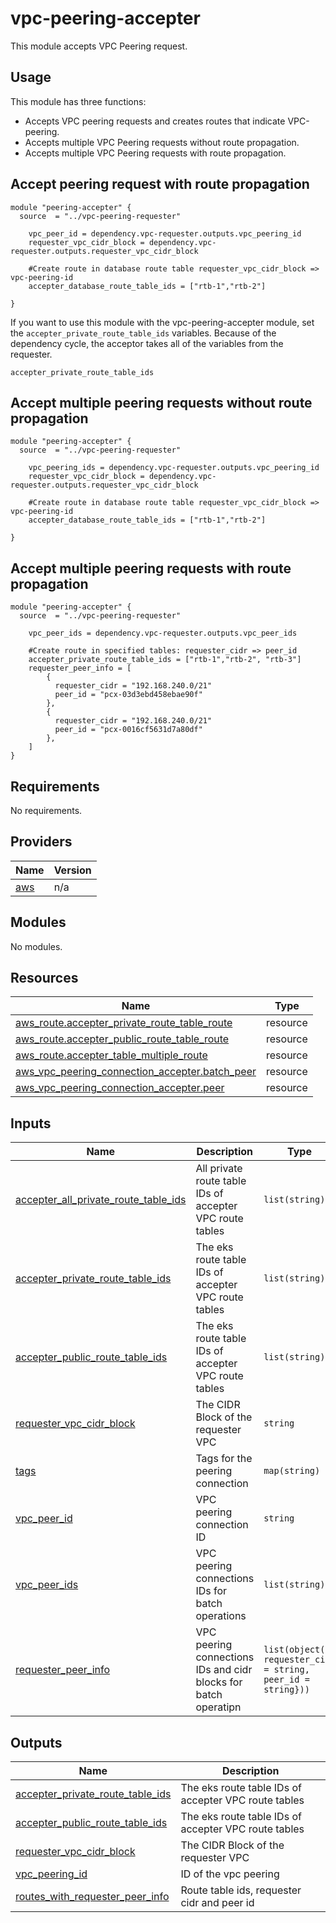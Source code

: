# vpc-peering-accepter

This module accepts VPC Peering request.

## Usage

This module has three functions:

- Accepts VPC peering requests and creates routes that indicate VPC-peering.
- Accepts multiple VPC Peering requests without route propagation.
- Accepts multiple VPC Peering requests with route propagation.

## Accept peering request with route propagation

```hcl
module "peering-accepter" {
  source  = "../vpc-peering-requester"

    vpc_peer_id = dependency.vpc-requester.outputs.vpc_peering_id
    requester_vpc_cidr_block = dependency.vpc-requester.outputs.requester_vpc_cidr_block

    #Create route in database route table requester_vpc_cidr_block => vpc-peering-id
    accepter_database_route_table_ids = ["rtb-1","rtb-2"]

}
```

If you want to use this module with the vpc-peering-accepter module, set the `accepter_private_route_table_ids` variables. Because of the dependency cycle, the acceptor takes all of the variables from the requester.

`accepter_private_route_table_ids`

## Accept multiple peering requests without route propagation

```hcl
module "peering-accepter" {
  source  = "../vpc-peering-requester"

    vpc_peering_ids = dependency.vpc-requester.outputs.vpc_peering_id
    requester_vpc_cidr_block = dependency.vpc-requester.outputs.requester_vpc_cidr_block

    #Create route in database route table requester_vpc_cidr_block => vpc-peering-id
    accepter_database_route_table_ids = ["rtb-1","rtb-2"]

}
```

## Accept multiple peering requests with route propagation

```hcl
module "peering-accepter" {
  source  = "../vpc-peering-requester"

    vpc_peer_ids = dependency.vpc-requester.outputs.vpc_peer_ids

    #Create route in specified tables: requester_cidr => peer_id
    accepter_private_route_table_ids = ["rtb-1","rtb-2", "rtb-3"]
    requester_peer_info = [
        {
          requester_cidr = "192.168.240.0/21"
          peer_id = "pcx-03d3ebd458ebae90f"
        },
        {
          requester_cidr = "192.168.240.0/21"
          peer_id = "pcx-0016cf5631d7a80df"
        },
    ]
}
```

<!-- BEGIN_TF_DOCS -->
## Requirements

No requirements.

## Providers

| Name | Version |
|------|---------|
| <a name="provider_aws"></a> [aws](#provider\_aws) | n/a |

## Modules

No modules.

## Resources

| Name | Type |
|------|------|
| [aws_route.accepter_private_route_table_route](https://registry.terraform.io/providers/hashicorp/aws/latest/docs/resources/route) | resource |
| [aws_route.accepter_public_route_table_route](https://registry.terraform.io/providers/hashicorp/aws/latest/docs/resources/route) | resource |
| [aws_route.accepter_table_multiple_route](https://registry.terraform.io/providers/hashicorp/aws/latest/docs/resources/route) | resource |
| [aws_vpc_peering_connection_accepter.batch_peer](https://registry.terraform.io/providers/hashicorp/aws/latest/docs/resources/vpc_peering_connection_accepter) | resource |
| [aws_vpc_peering_connection_accepter.peer](https://registry.terraform.io/providers/hashicorp/aws/latest/docs/resources/vpc_peering_connection_accepter) | resource |

## Inputs

| Name | Description | Type | Default | Required |
|------|-------------|------|---------|:--------:|
| <a name="input_accepter_all_private_route_table_ids"></a> [accepter\_all\_private\_route\_table\_ids](#input\_accepter\_all\_private\_route\_table\_ids) | All private route table IDs of accepter VPC route tables | `list(string)` | `[]` | no |
| <a name="input_accepter_private_route_table_ids"></a> [accepter\_private\_route\_table\_ids](#input\_accepter\_private\_route\_table\_ids) | The eks route table IDs of accepter VPC route tables | `list(string)` | `[]` | no |
| <a name="input_accepter_public_route_table_ids"></a> [accepter\_public\_route\_table\_ids](#input\_accepter\_public\_route\_table\_ids) | The eks route table IDs of accepter VPC route tables | `list(string)` | `[]` | no |
| <a name="input_requester_vpc_cidr_block"></a> [requester\_vpc\_cidr\_block](#input\_requester\_vpc\_cidr\_block) | The CIDR Block of the requester VPC | `string` | `""` | no |
| <a name="input_tags"></a> [tags](#input\_tags) | Tags for the peering connection | `map(string)` | `{}` | no |
| <a name="input_vpc_peer_id"></a> [vpc\_peer\_id](#input\_vpc\_peer\_id) | VPC peering connection ID | `string` | `""` | no |
| <a name="input_vpc_peer_ids"></a> [vpc\_peer\_ids](#input\_vpc\_peer\_ids) | VPC peering connections IDs for batch operations | `list(string)` | `[]` | no |
| <a name="input_requester_peer_info"></a> [requester\_peer\_info](#input\_requester\_peer\_info) | VPC peering connections IDs and cidr blocks for batch operatipn | `list(object({ requester_cidr = string, peer_id = string}))` | `[]` | no |

## Outputs

| Name | Description |
|------|-------------|
| <a name="output_accepter_private_route_table_ids"></a> [accepter\_private\_route\_table\_ids](#output\_accepter\_private\_route\_table\_ids) | The eks route table IDs of accepter VPC route tables |
| <a name="output_accepter_public_route_table_ids"></a> [accepter\_public\_route\_table\_ids](#output\_accepter\_public\_route\_table\_ids) | The eks route table IDs of accepter VPC route tables |
| <a name="output_requester_vpc_cidr_block"></a> [requester\_vpc\_cidr\_block](#output\_requester\_vpc\_cidr\_block) | The CIDR Block of the requester VPC |
| <a name="output_vpc_peering_id"></a> [vpc\_peering\_id](#output\_vpc\_peering\_id) | ID of the vpc peering |
| <a name="output_routes_with_requester_peer_info"></a> [routes\_with\_requester\_peer\_info](#output\_routes\_with\_requester\_peer\_info) | Route table ids, requester cidr and peer id |
<!-- END_TF_DOCS -->